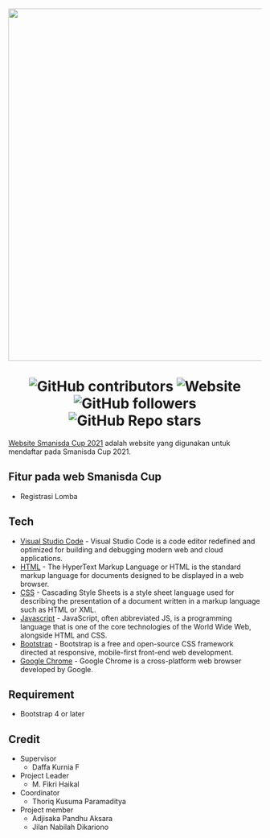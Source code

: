 <h1 align="center"> 
<img align="center" src="https://github.com/prmdtya/Smanisda-Cup-web/blob/main/frontend/images/discosiabesar.png" width = "700"> <br><br>
<img alt="GitHub contributors" src="https://img.shields.io/github/contributors/prmdtya/Smanisda-Cup-web?style=for-the-badge">
<img alt="Website" src="https://img.shields.io/website?style=for-the-badge&url=https%3A%2F%2Fprmdtya.github.io%2FSmanisda-Cup-web%2F">
<img alt="GitHub followers" src="https://img.shields.io/github/followers/prmdtya?style=for-the-badge">
<img alt="GitHub Repo stars" src="https://img.shields.io/github/stars/prmdtya/Smanisda-Cup-web?style=for-the-badge">
</h1>

[Website Smanisda Cup 2021](https://prmdtya.github.io/Smanisda-Cup-web/) adalah website yang digunakan untuk mendaftar pada Smanisda Cup 2021.

## Fitur pada web Smanisda Cup
- Registrasi Lomba

## Tech

- [Visual Studio Code](https://code.visualstudio.com/) - Visual Studio Code is a code editor redefined and optimized for building and debugging modern web and cloud applications.
- [HTML]() - The HyperText Markup Language or HTML is the standard markup language for documents designed to be displayed in a web browser.
- [CSS]() - Cascading Style Sheets is a style sheet language used for describing the presentation of a document written in a markup language such as HTML or XML.
- [Javascript]() - JavaScript, often abbreviated JS, is a programming language that is one of the core technologies of the World Wide Web, alongside HTML and CSS.
- [Bootstrap](https://getbootstrap.com/) - Bootstrap is a free and open-source CSS framework directed at responsive, mobile-first front-end web development.
- [Google Chrome](https://www.google.com/chrome/) - Google Chrome is a cross-platform web browser developed by Google.

## Requirement

- Bootstrap 4 or later

## Credit

- Supervisor
    - Daffa Kurnia F
- Project Leader
    - M. Fikri Haikal
- Coordinator
    - Thoriq Kusuma Paramaditya
- Project member
    - Adjisaka Pandhu Aksara
    - Jilan Nabilah Dikariono
